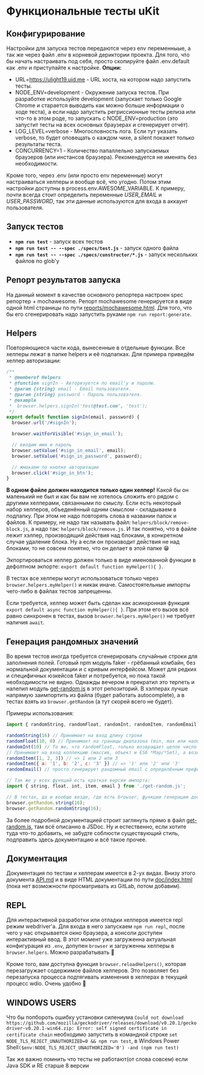 # Функциональные тесты uKit

## Конфигурирование
Настройки для запуска тестов передаются через env переменныые, а так же через файл .env в корневой дериктории проекта. Для того, что бы начать настраивать под себя, просто скопируйте файл .env.default как .env и приступайте к настройке.
**Опции:**
 - URL=https://ulight19.uid.me - URL хоста, на котором надо запустить тесты.
 - NODE_ENV=development - Окружение запуска тестов. При разработке используйте development (запускает только Google Chrome и старается выводить как можно больше информации о ходе теста), а если надо запустить регриссионные тесты релиза или что-то в этом роде, то запускать с NODE_ENV=production (это запустит тесты на всех основных браузерах и сгенерирует отчёт).
 - LOG_LEVEL=verbose - Многословность лога. Если тут указать verbose, то будет оповещать о каждом чихе, а silent покажет только результаты теста.
 - CONCURRENCY=1 - Количество папаллельно запускаемых браузеров (или инстансов браузера). Рекомендуется не именять без необходимости.

Кроме того, через .env (или просто env переменные) могут настраиваться хелперы и вообще всё, что угодно. Потом этим настройки доступны в process.env.AWESOME_VARIABLE. К примеру, почти всегда стоит определить переменные *USER_EMAIL* и *USER_PASSWORD*, так эти данные используются для входа в аккаунт пользователя.

## Запуск тестов
- **`npm run test`** - запуск всех тестов
- **`npm run test -- --spec ./specs/test.js`** - запуск одного файла
- **`npm run test -- --spec ./specs/cunstructor/*.js`** - запуск нескольких файлов по glob'у

## Репорт результатов запуска
На данный момент в качестве основного репортера настроен spec репортер + mochawesome. Репорт mochawesome генерируется в виде одной html страницы по пути [reports/mochawesome.html](reports/mochawesome.html). Для того, что бы его сгенерировать надо запустить руками `npm run report:generate`.

## Helpers
Повторяющиеся части кода, вынесенные в отдельные функции. Все хелперы лежат в папке helpers и её подпапках. Для примера приведём хелпер авторизации:
```javascript
/**
 * @memberof Helpers
 * @function signIn - Авторизуется по email'у и паролю.
 * @param {string} email - Email пользователя.
 * @param {string} password - Пароль пользователя.
 * @example
 *  browser.helpers.signIn('test@test.com', 'test');
 */
export default function signIn(email, password) {
  browser.url('/#signIn');

  browser.waitForVisible('#sign_in_email');

  // вводим имя и пароль
  browser.setValue('#sign_in_email', email);
  browser.setValue('#sign_in_password', password);

  // жмакаем по кнопке авторизации
  browser.click('#sign_in_btn');
}
```
**В одном файле должен находится только один хелпер!**
Какой бы он маленький не был и как бы вам не хотелось сложить его рядом с другими хелперами, связанными по смыслу. Если есть некоторый набор хелперов, объеденённый одним смыслом - складываем в подпапку. При этом не надо повторять слова в названии папок и файлов. К примеру, не надо так называть файл: `helpers/block/remove-block.js`, а надо так: `helpers/block/remove.js`. И так понятно, что в файле лежит хэлпер, производящий действия над блоками, в конкретном случае удаление блока. Ну а если он производит действия не над блоками, то не совсем понятно, что он делает в этой папке 😁

Экпортироваться хелпер должен только в виде именованной функции в дефолтном экпорте: `export default function myHelper(){ }`.

В тестах все хелперы могут использоваться только через `browser.helpers.myHelper()` и никак иначе. Самостоятельные импорты чего-либо в файлах тестов запрещенны.

Если требуется, хелпер может быть сделан как асинхронная функция `export default async function myHelper(){ }`. При этом его вызов всё равно синхронен в тестах, вызов `browser.helpers.myHelper()` не требует наличия `await`.

## Генерация рандомных значений
Во время тестов иногда требуется сгенерировать случайные строки для заполнения полей. Готовый npm модуль faker - грёбанный комбайн, без нормальной документации и с кривым интерфейсом. Может для редких и специфичных юзкейсов faker и потребуется, но пока такой необходимости не видно. Однажды вечером я прекратил это терпеть и налепил модуль [get-random.js](get-random.js) в этот репозиторий. В хэлперах лучше напрямую заимпортить из файла (будет работать autocomplete), а в тестах взять из `browser.getRandom` (а тут скорей всего не будет).

Примеры использования:
```javascript
import { randomString, randomFloat, randomInt, randomItem, randomEmail } from './get-random.js';

randomString(16) // Принимает на вход длину строки
randomFloat(10, 0) // Принимает на границы диапазона (min, max или наоборот)
randomInt(10) // То же, что randomFloat, только возвращает целое число
// Принимает на вход коллекцию (массив, объект и ES6 *Map/*Set), а возвращает рандомный элемент
randomItem([1, 2, 3]) // => 1 или 2 или 3
randomItem({ a: '1', b: '2', c: '3' }) // => '1' или '2' или '3'
randomEmail() // просто генерирует рандомный email с определённым префиксом

// Так же у всех функций есть краткая версия импорта:
import { string, float, int, item, email } from './get-random.js';

// В тестах, да и вообще везде, где есть browser, функции генерации доступны таким макаром:
browser.getRandom.string(16);
browser.getRandom.randomString(16);
```

За более подробной документацией строит заглянуть прямо в файл [get-random.js](get-random.js), там всё описанно в JSDoc. Ну и естественно, если хотите туда что-то добавить, не забудте соблюсти существующий стиль, подправить здесь документацию и всё такое прочее.

## Документация
Документация по тестам и хелперам имеется в 2-ух видах. Внизу этого документа [API.md](API.md) и в виде HTML документации по пути [doc/index.html](doc/index.html) (пока нет возможности просматривать из GitLab, потом добавим).

## REPL
Для интерактивной разработки или отладки хелперов имеется repl режим webdriver'а. Для входа в него запускаем `npm run repl`, после чего у нас открывается окно браузера, а консоли доступен интерактивный ввод. В этот момент уже загруженна актуальная конфигурация из `.env`, допупен `browser` и загруженны хелперы в `browser.helpers`. Можно разрабатывать 🚀

Кроме того, вам доступна функция `browser.reloadHelpers()`, которая перезагружает содержимое файлов хелперов. Это позволяет без перезапуска процесса подтягивать изменения в хелперах в текущий процесс wdio. Очень удобно 👏

## WINDOWS USERS
Что бы попбороть ошибку установки силениума ```Could not download https://github.com/mozilla/geckodriver/releases/download/v0.20.1/geckodriver-v0.20.1-win64.zip: Error: self signed certificate in certificate chain```
необходимо запустить в командной строке ```set  NODE_TLS_REJECT_UNAUTHORIZED=0 && npm run test```, в Windows Power Shell```($env:NODE_TLS_REJECT_UNAUTHORIZED='0') -and (npm run test)```

Так же важно помнить что тесты не работают(от слова совсем) если Java SDK и RE старше 8 версии
